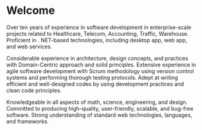 # Welcome
Over ten years of experience in software development in enterprise-scale projects related to Healthcare, Telecom, Accounting, Traffic, Warehouse. Proficient in . NET-based technologies, including desktop app, web app, and web services.

Considerable experience in architecture, design concepts, and practices with Domain-Centric approach and solid principles. Extensive experience in agile software development with Scrum methodology using version control systems and performing thorough testing protocols. Adept at writing efficient and well-designed codes by using development practices and clean code principles.

Knowledgeable in all aspects of math, science, engineering, and design. Committed to producing high-quality, user-friendly, scalable, and bug-free software. Strong understanding of standard web technologies, languages, and frameworks.
